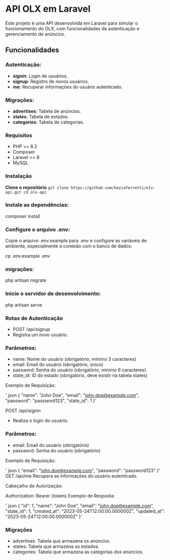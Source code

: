 # API OLX em Laravel
Este projeto é uma API desenvolvida em Laravel para simular o funcionamento do OLX, com funcionalidades de autenticação e gerenciamento de anúncios.

## Funcionalidades

### Autenticação:

- **signin**: Login de usuários.
- **signup**: Registro de novos usuários.
- **me**: Recuperar informações do usuário autenticado.

### Migrações:

- **advertises**: Tabela de anúncios.
- **states**: Tabela de estados.
- **categories**: Tabela de categorias.

### Requisitos
- PHP >= 8.2
- Composer
- Laravel >= 8
- MySQL

### Instalação

**Clone o repositório**
`
   git clone https://github.com/keziaferretti/olx-api.git
   cd olx-api
`


### Instale as dependências:

  composer install


### Configure o arquivo .env:
Copie o arquivo .env.example para .env e configure as variáveis de ambiente, especialmente a conexão com o banco de dados:

cp .env.example .env

### migrações:

php artisan migrate

### Inicie o servidor de desenvolvimento:

php artisan serve

### Rotas de Autenticação
- POST /api/signup
- Registra um novo usuário.

### Parâmetros:

- name: Nome do usuário (obrigatório, mínimo 3 caracteres)
- email: Email do usuário (obrigatório, único)
- password: Senha do usuário (obrigatório, mínimo 6 caracteres)
- state_id: ID do estado (obrigatório, deve existir na tabela states)

Exemplo de Requisição:

'  json
  {
    "name": "John Doe",
    "email": "john.doe@example.com",
    "password": "password123",
    "state_id": 1
  }'

POST /api/signin
- Realiza o login do usuário.

### Parâmetros:

  - email: Email do usuário (obrigatório)
  - password: Senha do usuário (obrigatório)

Exemplo de Requisição:

'  json
  {
    "email": "john.doe@example.com",
    "password": "password123"
  }'
GET /api/me
Recupera as informações do usuário autenticado.

Cabeçalho de Autorização:

Authorization: Bearer {token}
Exemplo de Resposta:

'  json
  {
    "id": 1,
    "name": "John Doe",
    "email": "john.doe@example.com",
    "state_id": 1,
    "created_at": "2023-05-24T12:00:00.000000Z",
    "updated_at": "2023-05-24T12:00:00.000000Z"
  }'

### Migrações
- advertises: Tabela que armazena os anúncios.
- states: Tabela que armazena os estados.
- categories: Tabela que armazena as categorias dos anúncios.
